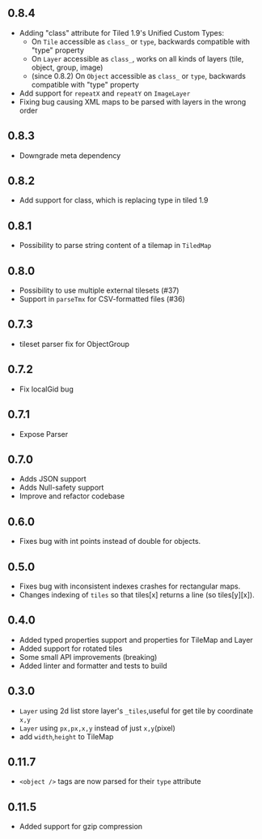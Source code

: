 ## 0.8.4
* Adding "class" attribute for Tiled 1.9's Unified Custom Types:
    * On `Tile` accessible as `class_` or `type`, backwards compatible with "type" property 
    * On `Layer` accessible as `class_`, works on all kinds of layers (tile, object, group, image)
    * (since 0.8.2) On `Object` accessible as `class_` or `type`,
      backwards compatible with "type" property
* Add support for `repeatX` and `repeatY` on `ImageLayer`
* Fixing bug causing XML maps to be parsed with layers in the wrong order

## 0.8.3
* Downgrade meta dependency

## 0.8.2
* Add support for class, which is replacing type in tiled 1.9

## 0.8.1
* Possibility to parse string content of a tilemap in `TiledMap`

## 0.8.0
* Possibility to use multiple external tilesets (#37)
* Support in `parseTmx` for CSV-formatted files (#36)

## 0.7.3
* tileset parser fix for ObjectGroup

## 0.7.2
* Fix localGid bug

## 0.7.1
* Expose Parser

## 0.7.0
* Adds JSON support
* Adds Null-safety support
* Improve and refactor codebase

## 0.6.0
* Fixes bug with int points instead of double for objects.

## 0.5.0

* Fixes bug with inconsistent indexes crashes for rectangular maps.
* Changes indexing of `tiles` so that tiles[x] returns a line (so tiles[y][x]).

## 0.4.0

* Added typed properties support and properties for TileMap and Layer
* Added support for rotated tiles
* Some small API improvements (breaking)
* Added linter and formatter and tests to build

## 0.3.0

* `Layer` using 2d list store layer's `_tiles`,useful for get tile by coordinate `x,y`
* `Layer` using `px,px,x,y` instead of just `x,y`(pixel)
* add `width`,`height` to TileMap

## 0.11.7

* `<object />` tags are now parsed for their `type` attribute

## 0.11.5

* Added support for gzip compression
